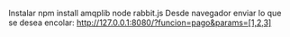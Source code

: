 Instalar npm install amqplib
node rabbit.js
Desde navegador enviar lo que se desea encolar:
http://127.0.0.1:8080/?funcion=pago&params=[1,2,3]

